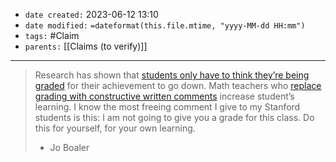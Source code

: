 - `date created:` 2023-06-12 13:10
- `date modified:` `=dateformat(this.file.mtime, "yyyy-MM-dd HH:mm")`
- `tags:` #Claim 
- `parents:` [[Claims (to verify)]]

***

> Research has shown that [students only have to think they’re being graded](https://protect-us.mimecast.com/s/5JaJBLi5Ood1Uv?domain=psycnet.apa.org) for their achievement to go down. Math teachers who [replace grading with constructive written comments](https://protect-us.mimecast.com/s/g5g5B0fZd0ORF3?domain=psycnet.apa.org) increase student’s learning. I know the most freeing comment I give to my Stanford students is this: I am not going to give you a grade for this class. Do this for yourself, for your own learning.
> - Jo Boaler

